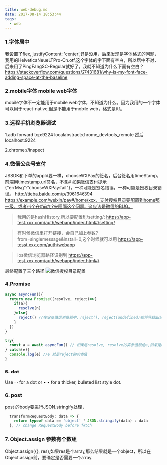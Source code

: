 ```yaml
---
title: web-debug.md
date: 2017-08-14 18:53:44
tags:
  - web
---
```


### 1.字体居中
我设置了flex, justifyContent: 'center',还是没用，后来发现是字体格式的问题，我用的HelveticaNeueLTPro-Cn.otf,这个字体的字下面有空白，所以居中不对，后来用了PingFangSC-Regular就好了，我就不知道为什么下面有空白？
https://stackoverflow.com/questions/27431681/why-is-my-font-face-adding-space-at-the-baseline

### 2.mobile字体 mobile web字体
mobile字体不一定能用于mobile web字体，不知道为什么。因为我用的一个字体可以用于react-native,但是不能用于mobile web，格式是ttf。

### 3.远程手机浏览器调试
1.adb forward tcp:9224 localabstract:chrome_devtools_remote
然后localhost:9224

2.chrome://inspect

### 4.微信公众号支付
JSSDK和下单的appId要一样，chooseWXPay的签名，后台签名用timeStamp，前端用timestamp.url签名，不含#
如果微信支付提示{"errMsg":"chooseWXPay:fail"}，一种可能是签名错误，一种可能是授权目录错误。
http://tieba.baidu.com/p/3961646394
https://example.com/weixin/pay#/home/xxx，支付授权目录要配置到home那一级，或者带个在#前加?来阻隔这个问题，这应该是微信的BUG。

> 我用的是hashHistory,所以要配置到/setting/:
https://app-test.xxx.com/auth/webapp/index.html#/setting/

> 有时候微信里打开链接，会自己加上参数?from=singlemessage&install=0,这个时候就可以用
https://app-tesst.xxx.com/auth/webapp

> ios微信浏览器路径识别到
https://app-test.xxx.com/auth/webapp/index.html#/

最终配置了三个路径
![微信授权目录配置](/images/wechat_pay.png)

### 4.Promise
``` js
async asyncFun(){
  return new Promise((resolve, reject)=>{
    if(a){
      resolve(n)
    }else{
      reject() //在安卓微信浏览器中，reject(), reject(undefined)都将导致await 等待，直至超时。这个应该是bug;reject(123)参数不为undeefined就可以。
    }
  })
}

try{
  const a = await asyncFun() // 如果是resolve, resolve的实参值赋给a,如果是reject,a为初始值
} catch(e){
  console.log(e) //e 就是reject的实参值
}
```

### 5. dot
Use &middot; · for a dot or &bull; • for a thicker, bulleted list style dot.

### 6. post
post 的body要进行JSON.stringify处理，   

``` js
  transformRequestBody: data => {
    return typeof data == 'object' ? JSON.stringify(data) : data
  }, // change RequestBody before fetch
```

### 7. Object.assign 参数有个数组
Object.assign({}, res),如果res是个array,那么结果就是一个object，所以在Object.assign前，要确定是否需要一个array.